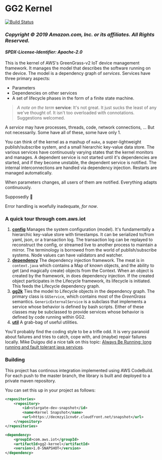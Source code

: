 # GG2 Kernel
[![Build Status](https://codebuild.us-west-2.amazonaws.com/badges?uuid=eyJlbmNyeXB0ZWREYXRhIjoiQmkyeEZPT3VpbGFjUDdNUC9Hc2hqZ0NYdEtCdUMxcFVXRUpOWVFTcmhicmZ0N05MVmlqb3Vwa0JFT2JhK2FUdjBaODdHUFJXVU5rMVM0RDhoRmlMY2ZFPSIsIml2UGFyYW1ldGVyU3BlYyI6IktQVGdUaU5Pc2M3V0tYU2IiLCJtYXRlcmlhbFNldFNlcmlhbCI6MX0%3D&branch=master)](https://us-west-2.console.aws.amazon.com/codesuite/codebuild/projects/Stargate-Dev-Build)

### *Copyright &copy; 2019 Amazon.com, Inc. or its affiliates. All Rights Reserved.*
#### *SPDX-License-Identifier: Apache-2.0*

This is the kernel of AWS's GreenGrass-v2 IoT device management framework.  It manages the model that describes the software running on the device.  The model is a dependency graph of *services*.  Services have three primary aspects:

* Parameters
* Dependencies on other services
* A set of lifecycle phases in the form of a finite state machine.

> *A note on the term* **service**:  It's not great.  It just sucks the least of any we've thought of. It isn't too overloaded with connotations.  Suggestions welcomed.

A *service* may have processes, threads, code, network connections, ... But not
necessarily.  Some have all of these, some have only 1.

You can think of the kernel as a mashup of `make`, a super-lightweight publish/subscribe system, and a small hierarchic key-value data store.  The various services have continuously varying states that the kernel monitors and manages.  A dependent service is not started until it's dependencies are started, and if they become unstable, the dependent service is notified.  The internal interconnections are handled via dependency injection. Restarts are managed automatically.

When parameters changes, all users of them are notified.  Everything adapts continuously.

Supposedly  **&#129327;**

Error handling is woefully inadequate, *for now*.

### A quick tour through com.aws.iot
1. [**config**](src/main/java/com/aws/iot/src/main/java/com/aws/iot/config) Manages the system configuration (model).  It's fundamentally a hierarchic key-value store with timestamps.  It can be serialized to/from yaml, json, or a transaction log.  The transaction log can be replayed to reconstruct the config, or streamed live to another process to maintain a mirror. The terminology is borrowed from the world of publish/subscribe systems.  Node values can have validators and watcher.
2. [**dependency**](src/main/java/com/aws/iot/src/main/java/com/aws/iot/dependency) The dependency injection framework.  The meat is in `context.java` which contains a Map of known objects, and the ability to get (and magically create) objects from the Context.  When an object is created by the framework, in does dependency injection.  If the created object participates in the Lifecycle framework, its lifecycle is initiated.  This feeds the Lifecycle dependency graph.
3. [**gg2k**](src/main/java/com/aws/iot/src/main/java/com/aws/iot/gg2k) Ties the model to Lifecycle objects in the dependency graph.  The primary class is `GGService`, which contains most of the *GreenGrass* semantics.  `GenericExternalService` is a subclass that implements a service whose behavior is defined by bash scripts.  Either of these classes may be subclassed to provide services whose behavior is defined by code running within GG2.
4. [**util**](src/main/java/com/aws/iot/src/main/java/com/aws/iot/util) A grab-bag of useful utilities.

You'll probably find the coding style to be a trifle odd.  It is very paranoid about failures and tries to catch, cope with, and (maybe) repair failures locally.  Mike Duigou did a nice talk on this topic: [Always Be Running: long running and fault tolerant java services](https://youtu.be/agXce0lSo60).

### Building
This project has continous integration implemented using AWS CodeBuild. For each push to the master branch, the library is built and deployed to a private maven repository.

You can set this up in your project as follows: 

```xml
<repositories>
    <repository>
        <id>stargate-dev-snapshot</id>
        <name>Kernel Snapshot</name>
        <url>https://decmzyi1cnv6r.cloudfront.net/snapshot</url>
    </repository>
</repositories>
```

```xml
<dependency>
    <groupId>com.aws.iot</groupId>
    <artifactId>gg2-kernel</artifactId>
    <version>1.0-SNAPSHOT</version>
</dependency>
```

